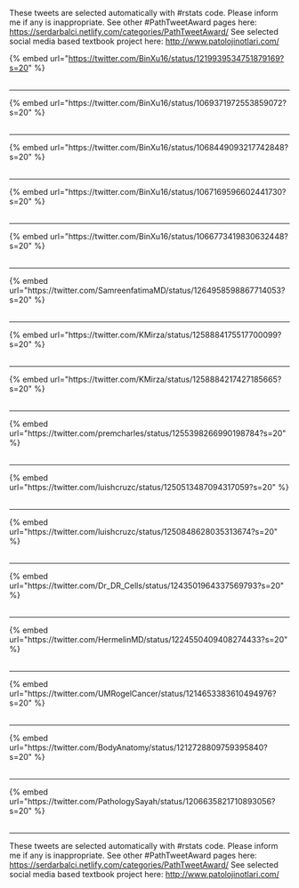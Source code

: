 

These tweets are selected automatically with #rstats code. Please inform me if any is inappropriate.
See other #PathTweetAward pages here: https://serdarbalci.netlify.com/categories/PathTweetAward/ 
See selected social media based textbook project here: http://www.patolojinotlari.com/

{% embed url="https://twitter.com/BinXu16/status/1219939534751879169?s=20" %}<br>
<br>
<hr>
{% embed url="https://twitter.com/BinXu16/status/1069371972553859072?s=20" %}<br>
<br>
<hr>
{% embed url="https://twitter.com/BinXu16/status/1068449093217742848?s=20" %}<br>
<br>
<hr>
{% embed url="https://twitter.com/BinXu16/status/1067169596602441730?s=20" %}<br>
<br>
<hr>
{% embed url="https://twitter.com/BinXu16/status/1066773419830632448?s=20" %}<br>
<br>
<hr>
{% embed url="https://twitter.com/SamreenfatimaMD/status/1264958598867714053?s=20" %}<br>
<br>
<hr>
{% embed url="https://twitter.com/KMirza/status/1258884175517700099?s=20" %}<br>
<br>
<hr>
{% embed url="https://twitter.com/KMirza/status/1258884217427185665?s=20" %}<br>
<br>
<hr>
{% embed url="https://twitter.com/premcharles/status/1255398266990198784?s=20" %}<br>
<br>
<hr>
{% embed url="https://twitter.com/luishcruzc/status/1250513487094317059?s=20" %}<br>
<br>
<hr>
{% embed url="https://twitter.com/luishcruzc/status/1250848628035313674?s=20" %}<br>
<br>
<hr>
{% embed url="https://twitter.com/Dr_DR_Cells/status/1243501964337569793?s=20" %}<br>
<br>
<hr>
{% embed url="https://twitter.com/HermelinMD/status/1224550409408274433?s=20" %}<br>
<br>
<hr>
{% embed url="https://twitter.com/UMRogelCancer/status/1214653383610494976?s=20" %}<br>
<br>
<hr>
{% embed url="https://twitter.com/BodyAnatomy/status/1212728809759395840?s=20" %}<br>
<br>
<hr>
{% embed url="https://twitter.com/PathologySayah/status/1206635821710893056?s=20" %}<br>
<br>
<hr>


These tweets are selected automatically with #rstats code. Please inform me if any is inappropriate.
See other #PathTweetAward pages here: https://serdarbalci.netlify.com/categories/PathTweetAward/ 
See selected social media based textbook project here: http://www.patolojinotlari.com/
